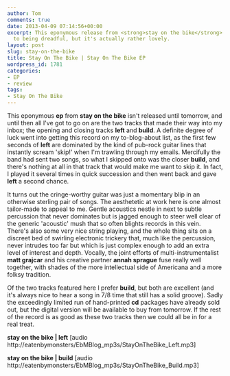 ```yaml
---
author: Tom
comments: true
date: 2013-04-09 07:14:56+00:00
excerpt: This eponymous release from <strong>stay on the bike</strong> came close
  to being dreadful, but it's actually rather lovely.
layout: post
slug: stay-on-the-bike
title: Stay On The Bike | Stay On The Bike EP
wordpress_id: 1781
categories:
- EP
- review
tags: 
- Stay On The Bike
---
```


This eponymous **ep** from **stay on the bike** isn't released until tomorrow, and until then all I've got to go on are the two tracks that made their way into my inbox; the opening and closing tracks **left** and **build**. A definite degree of luck went into getting this record on my to-blog-about list, as the first few seconds of **left** are dominated by the kind of pub-rock guitar lines that instantly scream 'skip!' when I'm trawling through my emails. Mercifully the band had sent two songs, so what I skipped onto was the closer **build**, and there's nothing at all in that track that would make me want to skip it. In fact, I played it several times in quick succession and then went back and gave **left** a second chance.

It turns out the cringe-worthy guitar was just a momentary blip in an otherwise sterling pair of songs. The aesthetetic at work here is one almost tailor-made to appeal to me. Gentle acoustics nestle in next to subtle percussion that never dominates but is jagged enough to steer well clear of the generic 'acoustic' mush that so often blights records in this vein. There's also some very nice string playing, and the whole thing sits on a discreet bed of swirling electronic trickery that, much like the percussion, never intrudes too far but which is just complex enough to add an extra level of interest and depth. Vocally, the joint efforts of multi-instrumentalist **matt grajcar** and his creative partner **annah sprague** fuse really well together, with shades of the more intellectual side of Americana and a more folksy tradition.

Of the two tracks featured here I prefer **build**, but both are excellent (and it's always nice to hear a song in 7/8 time that still has a solid groove). Sadly the exceedingly limited run of hand-printed **cd** packages have already sold out, but the digital version will be available to buy from tomorrow. If the rest of the record is as good as these two tracks then we could all be in for a real treat.

**stay on the bike | left** [audio http://eatenbymonsters/EbMBlog_mp3s/StayOnTheBike_Left.mp3]

**stay on the bike | build** [audio http://eatenbymonsters/EbMBlog_mp3s/StayOnTheBike_Build.mp3]


